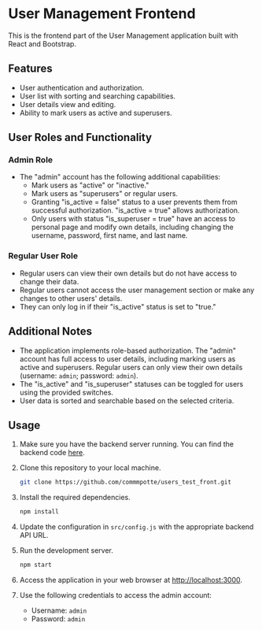 # User Management Frontend

This is the frontend part of the User Management application built with React and Bootstrap.

## Features

- User authentication and authorization.
- User list with sorting and searching capabilities.
- User details view and editing.
- Ability to mark users as active and superusers.

## User Roles and Functionality

### Admin Role

- The "admin" account has the following additional capabilities:
  - Mark users as "active" or "inactive."
  - Mark users as "superusers" or regular users.
  - Granting "is_active = false" status to a user prevents them from successful authorization. "is_active = true" allows authorization.
  - Only users with status "is_superuser = true" have an access to personal page and modify own details, including changing the username, password, first name, and last name.

### Regular User Role

- Regular users can view their own details but do not have access to change their data.
- Regular users cannot access the user management section or make any changes to other users' details.
- They can only log in if their "is_active" status is set to "true."

## Additional Notes

- The application implements role-based authorization. The "admin" account has full access to user details, including marking users as active and superusers. Regular users can only view their own details (username: `admin`; password: `admin`).
- The "is_active" and "is_superuser" statuses can be toggled for users using the provided switches.
- User data is sorted and searchable based on the selected criteria.
  
## Usage

1. Make sure you have the backend server running. You can find the backend code [here](https://github.com/commmpotte/users_test_back).

2. Clone this repository to your local machine.

   ```bash
   git clone https://github.com/commmpotte/users_test_front.git
   ```

3. Install the required dependencies.

   ```bash
   npm install
   ```

4. Update the configuration in `src/config.js` with the appropriate backend API URL.

5. Run the development server.

   ```bash
   npm start
   ```

6. Access the application in your web browser at [http://localhost:3000](http://localhost:3000).

7. Use the following credentials to access the admin account:

   - Username: `admin`
   - Password: `admin`


